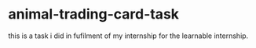 # animal-trading-card-task
this is a task i did in fufilment of my internship for the learnable internship.
